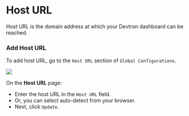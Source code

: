 # Host URL

Host URL is the domain address at which your Devtron dashboard can be reached.  

### Add Host URL

To add host URL, go to the `Host URL` section of `Global Configurations`.

![](https://devtron-public-asset.s3.us-east-2.amazonaws.com/images/global-configurations/gitops/host-url-latest.jpg)

On the **Host URL** page:

* Enter the host URL in the `Host URL` field. 
* Or, you can select auto-detect from your browser.
* Next, click `Update`.